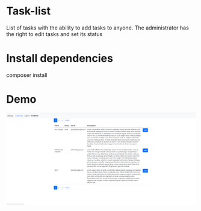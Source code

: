 # Task-list
List of tasks with the ability to add tasks to anyone.
The administrator has the right to edit tasks and set its status

# Install dependencies
composer install


# Demo

![Screenshot](demo.png)
